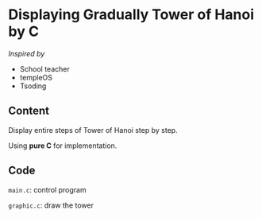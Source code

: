 # Displaying Gradually Tower of Hanoi  by C 

*Inspired by*

- School teacher
- templeOS
- Tsoding 

## Content

Display entire steps of Tower of Hanoi step by step.

Using __pure C__ for implementation.

## Code

```main.c```: control program

```graphic.c```: draw the tower





